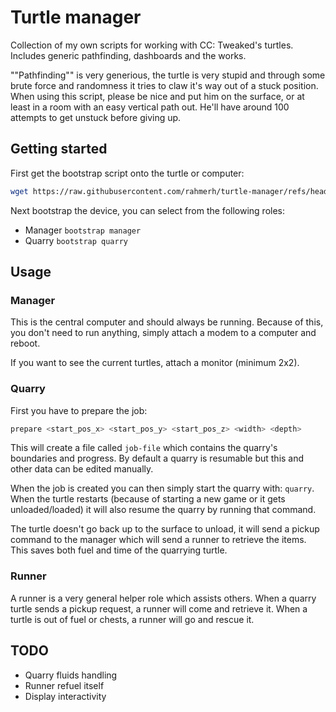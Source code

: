# Turtle manager

Collection of my own scripts for working with CC: Tweaked's turtles. Includes generic pathfinding, dashboards and the works.

""Pathfinding"" is very generious, the turtle is very stupid and through some brute force and randomness it tries to claw it's way out of a stuck position. When using this script, please be nice and put him on the surface, or at least in a room with an easy vertical path out. He'll have around 100 attempts to get unstuck before giving up.

## Getting started

First get the bootstrap script onto the turtle or computer:

```sh
wget https://raw.githubusercontent.com/rahmerh/turtle-manager/refs/heads/main/bootstrap.lua
```

Next bootstrap the device, you can select from the following roles:

- Manager `bootstrap manager`
- Quarry `bootstrap quarry`

## Usage

### Manager

This is the central computer and should always be running. Because of this, you don't need to run anything, simply attach a modem to a computer and reboot.

If you want to see the current turtles, attach a monitor (minimum 2x2).

### Quarry

First you have to prepare the job:

```sh
prepare <start_pos_x> <start_pos_y> <start_pos_z> <width> <depth>
```

This will create a file called `job-file` which contains the quarry's boundaries and progress. By default a quarry is resumable but this and other data can be edited manually.

When the job is created you can then simply start the quarry with: `quarry`. When the turtle restarts (because of starting a new game or it gets unloaded/loaded) it will also resume the quarry by running that command.

The turtle doesn't go back up to the surface to unload, it will send a pickup command to the manager which will send a runner to retrieve the items. This saves both fuel and time of the quarrying turtle.

### Runner

A runner is a very general helper role which assists others. When a quarry turtle sends a pickup request, a runner will come and retrieve it. When a turtle is out of fuel or chests, a runner will go and rescue it.

## TODO

- Quarry fluids handling
- Runner refuel itself
- Display interactivity
